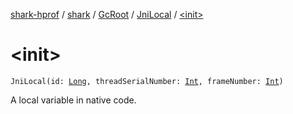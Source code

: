 [shark-hprof](../../../index.md) / [shark](../../index.md) / [GcRoot](../index.md) / [JniLocal](index.md) / [&lt;init&gt;](./-init-.md)

# &lt;init&gt;

`JniLocal(id: `[`Long`](https://kotlinlang.org/api/latest/jvm/stdlib/kotlin/-long/index.html)`, threadSerialNumber: `[`Int`](https://kotlinlang.org/api/latest/jvm/stdlib/kotlin/-int/index.html)`, frameNumber: `[`Int`](https://kotlinlang.org/api/latest/jvm/stdlib/kotlin/-int/index.html)`)`

A local variable in native code.

